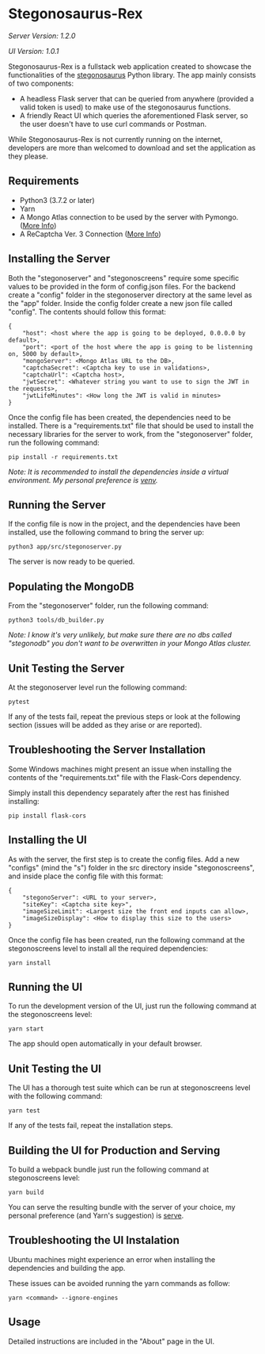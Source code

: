 # Stegonosaurus-Rex

*Server Version: 1.2.0*

*UI Version: 1.0.1*

Stegonosaurus-Rex is a fullstack web application created to showcase the functionalities of the [stegonosaurus](https://pypi.org/project/stegonosaurus/) Python library. The app mainly consists of two components:

- A headless Flask server that can be queried from anywhere (provided a valid token is used) to make use of the stegonosaurus functions.
- A friendly React UI which queries the aforementioned Flask server, so the user doesn't have to use curl commands or Postman.

While Stegonosaurus-Rex is not currently running on the internet, developers are more than welcomed to download and set the application as they please.

## Requirements

- Python3 (3.7.2 or later)
- Yarn
- A Mongo Atlas connection to be used by the server with Pymongo. ([More Info](https://medium.com/analytics-vidhya/connecting-to-mongodb-atlas-with-python-pymongo-5b25dab3ac53))
- A ReCaptcha Ver. 3 Connection ([More Info](https://developers.google.com/recaptcha/intro))

## Installing the Server

Both the "stegonoserver" and "stegonoscreens" require some specific values to be provided in the form of config.json files. For the backend create a "config" folder in the stegonoserver directory at the same level as the "app" folder. Inside the config folder create a new json file called "config". The contents should follow this format:
```
{
    "host": <host where the app is going to be deployed, 0.0.0.0 by default>,
    "port": <port of the host where the app is going to be listenning on, 5000 by default>,
    "mongoServer": <Mongo Atlas URL to the DB>,
    "captchaSecret": <Captcha key to use in validations>,
    "captchaUrl": <Captcha host>,
    "jwtSecret": <Whatever string you want to use to sign the JWT in the requests>,
    "jwtLifeMinutes": <How long the JWT is valid in minutes>
}
```
Once the config file has been created, the dependencies need to be installed. There is a "requirements.txt" file that should be used to install the necessary libraries for the server to work, from the "stegonoserver" folder, run the following command:

`pip install -r requirements.txt`

*Note: It is recommended to install the dependencies inside a virtual environment. My personal preference is [venv](https://docs.python.org/3/library/venv.html).*

## Running the Server

If the config file is now in the project, and the dependencies have been installed, use the following command to bring the server up:

`python3 app/src/stegonoserver.py`

The server is now ready to be queried.

## Populating the MongoDB

From the "stegonoserver" folder, run the following command:

`python3 tools/db_builder.py`

*Note: I know it's very unlikely, but make sure there are no dbs called "stegonodb" you don't want to be overwritten in your Mongo Atlas cluster.*

## Unit Testing the Server

At the stegonoserver level run the following command:

`pytest`

If any of the tests fail, repeat the previous steps or look at the following section (issues will be added as they arise or are reported).

## Troubleshooting the Server Installation

Some Windows machines might present an issue when installing the contents of the "requirements.txt" file with the Flask-Cors dependency.

Simply install this dependency separately after the rest has finished installing:

`pip install flask-cors`

## Installing the UI

As with the server, the first step is to create the config files. Add a new "configs" (mind the "s") folder in the src directory inside "stegonoscreens", and inside place the config file with this format:

```
{
    "stegonoServer": <URL to your server>,
    "siteKey": <Captcha site key>",
    "imageSizeLimit": <Largest size the front end inputs can allow>,
    "imageSizeDisplay": <How to display this size to the users>
}
```
Once the config file has been created, run the following command at the stegonoscreens level to install all the required dependencies:

`yarn install`

## Running the UI

To run the development version of the UI, just run the following command at the stegonoscreens level:

`yarn start`

The app should open automatically in your default browser.

## Unit Testing the UI

The UI has a thorough test suite which can be run at stegonoscreens level with the following command:

`yarn test`

If any of the tests fail, repeat the installation steps.

## Building the UI for Production and Serving

To build a webpack bundle just run the following command at stegonoscreens level:

`yarn build`

You can serve the resulting bundle with the server of your choice, my personal preference (and Yarn's suggestion) is [serve](https://yarnpkg.com/package/serve).

## Troubleshooting the UI Instalation

Ubuntu machines might experience an error when installing the dependencies and building the app.

These issues can be avoided running the yarn commands as follow:

`yarn <command> --ignore-engines`

## Usage

Detailed instructions are included in the "About" page in the UI.
